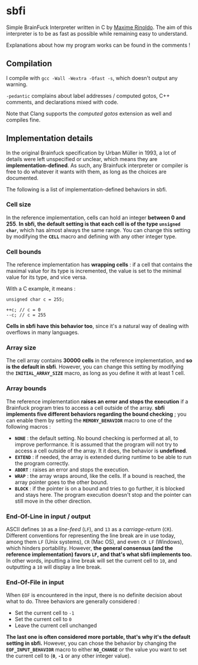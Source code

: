 # sbfi

Simple BrainFuck Interpreter written in C by [Maxime Rinoldo](mailto:maxime.rinoldo@epitech.eu). The aim of this interpreter is to be as fast as possible while remaining easy to understand.

Explanations about how my program works can be found in the comments !

## Compilation

I compile with `gcc -Wall -Wextra -Ofast -s`, which doesn't output any warning.

`-pedantic` complains about label addresses / computed gotos, C++ comments, and declarations mixed with code.

Note that Clang supports the *computed gotos* extension as well and compiles fine.

## Implementation details

In the original Brainfuck specification by Urban Müller in 1993, a lot of details were left unspecified or unclear, which means they are **implementation-defined**. As such, any Brainfuck interpreter or compiler is free to do whatever it wants with them, as long as the choices are documented.

The following is a list of implementation-defined behaviors in sbfi.

### Cell size

In the reference implementation, cells can hold an integer **between 0 and 255**. **In sbfi, the default setting is that each cell is of the type `unsigned char`**, which has almost always the same range. You can change this setting by modifying the **`CELL`** macro and defining with any other integer type.

### Cell bounds

The reference implementation has **wrapping cells** : if a cell that contains the maximal value for its type is incremented, the value is set to the minimal value for its type, and vice versa.

With a C example, it means :
```
unsigned char c = 255;

++c; // c = 0
--c; // c = 255
```
**Cells in sbfi have this behavior too**, since it's a natural way of dealing with overflows in many languages.

### Array size

The cell array contains **30000 cells** in the reference implementation, and **so is the default in sbfi**. However, you can change this setting by modifying the **`INITIAL_ARRAY_SIZE`** macro, as long as you define it with at least 1 cell.

### Array bounds

The reference implementation **raises an error and stops the execution** if a Brainfuck program tries to access a cell outside of the array. **sbfi implements five different behaviors regarding the bound checking** ; you can enable them by setting the **`MEMORY_BEHAVIOR`** macro to one of the following macros :

- **`NONE`**   : the default setting. No bound checking is performed at all, to improve performance. It is assumed that the program will not try to access a cell outside of the array. It it does, the behavior is **undefined**.
- **`EXTEND`** : if needed, the array is extended during runtime to be able to run the program correctly. 
- **`ABORT`**  : raises an error and stops the execution.
- **`WRAP`**   : the array wraps around, like the cells. If a bound is reached, the array pointer goes to the other bound.
- **`BLOCK`**  : if the pointer is on a bound and tries to go further, it is blocked and stays here. The program execution doesn't stop and the pointer can still move in the other direction. 

### End-Of-Line in input / output

ASCII defines `10` as a *line-feed* (`LF`), and `13` as a *carriage-return* (`CR`). Different conventions for representing the line break are in use today, among them `LF` (Unix systems), `CR` (Mac OS), and even `CR LF` (Windows), which hinders portability. However, **the general consensus (and the reference implementation) favors `LF`, and that's what sbfi implements too.** In other words, inputting a line break will set the current cell to `10`, and outputting a `10` will display a line break.

### End-Of-File in input

When `EOF` is encountered in the input, there is no definite decision about what to do. Three behaviors are generally considered :

- Set the current cell to `-1`
- Set the current cell to `0`
- Leave the current cell unchanged

**The last one is often considered more portable, that's why it's the default setting in sbfi.** However, you can chose the behavior by changing the **`EOF_INPUT_BEHAVIOR`** macro to either **`NO_CHANGE`** or the value you want to set the current cell to (**`0`**, **`-1`** or any other integer value).
